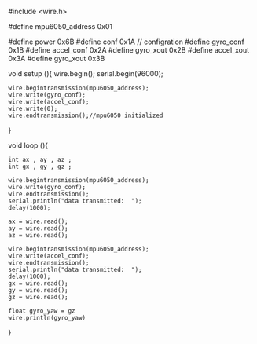 #include <wire.h>

#define mpu6050_address 0x01

#define power 0x6B
#define conf 0x1A // configration
#define gyro_conf 0x1B
#define accel_conf 0x2A
#define gyro_xout 0x2B
#define accel_xout 0x3A
#define gyro_xout 0x3B

void setup (){
    wire.begin();
    serial.begin(96000);

    wire.begintransmission(mpu6050_address);
    wire.write(gyro_conf);
    wire.write(accel_conf);
    wire.write(0);
    wire.endtransmission();//mpu6050 initialized
}

void loop (){

    int ax , ay , az ;
    int gx , gy , gz ;

    wire.begintransmission(mpu6050_address);
    wire.write(gyro_conf);
    wire.endtransmission();
    serial.println("data transmitted:  ");
    delay(1000);

    ax = wire.read();
    ay = wire.read();
    az = wire.read();

    wire.begintransmission(mpu6050_address);
    wire.write(accel_conf);
    wire.endtransmission();
    serial.println("data transmitted:  ");
    delay(1000);
    gx = wire.read();
    gy = wire.read();
    gz = wire.read();

    float gyro_yaw = gz 
    wire.println(gyro_yaw)
}  
